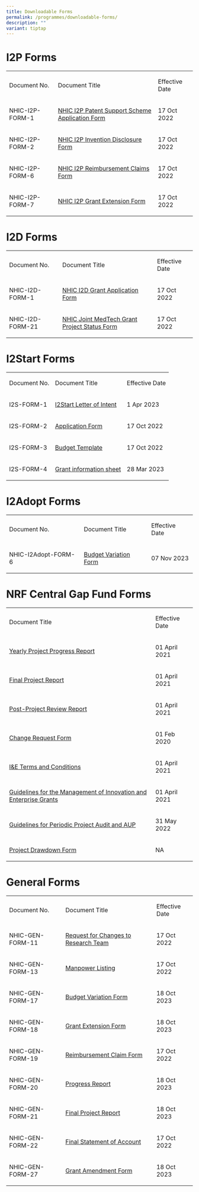 ```yaml
---
title: Downloadable Forms
permalink: /programmes/downloadable-forms/
description: ""
variant: tiptap
---
```

<h1><strong>I2P Forms</strong></h1><table><tbody><tr><td rowspan="1" colspan="1"><p>Document No.</p></td><td rowspan="1" colspan="1"><p>Document Title</p></td><td rowspan="1" colspan="1"><p>Effective Date</p></td></tr><tr><td rowspan="1" colspan="1"><p>NHIC-I2P-FORM-1</p></td><td rowspan="1" colspan="1"><p><a href="https://for.sg/nhic-i2p" rel="noopener noreferrer nofollow" target="_blank">NHIC I2P Patent Support Scheme Application Form</a></p></td><td rowspan="1" colspan="1"><p>17 Oct 2022</p></td></tr><tr><td rowspan="1" colspan="1"><p>NHIC-I2P-FORM-2</p></td><td rowspan="1" colspan="1"><p><a href="https://for.sg/nhic-i2p-id" rel="noopener noreferrer nofollow" target="_blank">NHIC I2P Invention Disclosure Form</a></p></td><td rowspan="1" colspan="1"><p>17 Oct 2022</p></td></tr><tr><td rowspan="1" colspan="1"><p>NHIC-I2P-FORM-6</p></td><td rowspan="1" colspan="1"><p><a href="https://for.sg/nhic-i2p-rc" rel="noopener noreferrer nofollow" target="_blank">NHIC I2P Reimbursement Claims Form</a></p></td><td rowspan="1" colspan="1"><p>17 Oct 2022</p></td></tr><tr><td rowspan="1" colspan="1"><p>NHIC-I2P-FORM-7</p></td><td rowspan="1" colspan="1"><p><a href="https://for.sg/nhic-i2p-ext" rel="noopener noreferrer nofollow" target="_blank">NHIC I2P Grant Extension Form</a></p></td><td rowspan="1" colspan="1"><p>17 Oct 2022</p></td></tr></tbody></table><h1><strong>I2D Forms</strong></h1><table><tbody><tr><td rowspan="1" colspan="1"><p>Document No.</p></td><td rowspan="1" colspan="1"><p>Document Title</p></td><td rowspan="1" colspan="1"><p>Effective Date</p></td></tr><tr><td rowspan="1" colspan="1"><p>NHIC-I2D-FORM-1</p></td><td rowspan="1" colspan="1"><p><a href="https://for.sg/nhic-i2d" rel="noopener noreferrer nofollow" target="_blank">NHIC I2D Grant Application Form</a></p></td><td rowspan="1" colspan="1"><p>17 Oct 2022</p></td></tr><tr><td rowspan="1" colspan="1"><p>NHIC-I2D-FORM-21</p></td><td rowspan="1" colspan="1"><p><a href="https://for.sg/nhic-jointgrant-status" rel="noopener noreferrer nofollow" target="_blank">NHIC Joint MedTech Grant Project Status Form</a></p></td><td rowspan="1" colspan="1"><p>17 Oct 2022</p></td></tr></tbody></table><h1><strong>I2Start Forms</strong></h1><table><tbody><tr><td rowspan="1" colspan="1"><p>Document No.</p></td><td rowspan="1" colspan="1"><p>Document Title</p></td><td rowspan="1" colspan="1"><p>Effective Date</p></td></tr><tr><td rowspan="1" colspan="1"><p>I2S-FORM-1</p></td><td rowspan="1" colspan="1"><p><a href="https://for.sg/nhic-i2start-loi" rel="noopener noreferrer nofollow" target="_blank">I2Start Letter of Intent</a></p></td><td rowspan="1" colspan="1"><p>1 Apr 2023</p></td></tr><tr><td rowspan="1" colspan="1"><p>I2S-FORM-2</p></td><td rowspan="1" colspan="1"><p><a href="https://for.sg/nhic-i2start" rel="noopener noreferrer nofollow" target="_blank">Application Form</a></p></td><td rowspan="1" colspan="1"><p>17 Oct 2022</p></td></tr><tr><td rowspan="1" colspan="1"><p>I2S-FORM-3</p></td><td rowspan="1" colspan="1"><p><a href="https://for.sg/nhic-i2start" rel="noopener noreferrer nofollow" target="_blank">Budget Template</a></p></td><td rowspan="1" colspan="1"><p>17 Oct 2022</p></td></tr><tr><td rowspan="1" colspan="1"><p>I2S-FORM-4</p></td><td rowspan="1" colspan="1"><p><a href="https://for.sg/nhic-i2start-info" rel="noopener noreferrer nofollow" target="_blank">Grant information sheet</a></p></td><td rowspan="1" colspan="1"><p>28 Mar 2023</p></td></tr></tbody></table><h1><strong>I2Adopt Forms</strong></h1><table><tbody><tr><td rowspan="1" colspan="1"><p>Document No.</p></td><td rowspan="1" colspan="1"><p>Document Title</p></td><td rowspan="1" colspan="1"><p>Effective Date</p></td></tr><tr><td rowspan="1" colspan="1"><p>NHIC-I2Adopt-FORM-6</p></td><td rowspan="1" colspan="1"><p><a href="https://for.sg/nhic-i2adopt-budgetvariation" rel="noopener noreferrer nofollow" target="_blank">Budget Variation Form</a></p></td><td rowspan="1" colspan="1"><p>07 Nov 2023</p></td></tr></tbody></table><h1><strong>NRF Central Gap Fund Forms</strong></h1><table><tbody><tr><td rowspan="1" colspan="1"><p>Document Title</p></td><td rowspan="1" colspan="1"><p>Effective Date</p></td></tr><tr><td rowspan="1" colspan="1"><p><a href="https://for.sg/nrf-yearlyprogress" rel="noopener noreferrer nofollow" target="_blank">Yearly Project Progress Report</a></p></td><td rowspan="1" colspan="1"><p>01 April 2021</p></td></tr><tr><td rowspan="1" colspan="1"><p><a href="https://for.sg/nrf-finalreport" rel="noopener noreferrer nofollow" target="_blank">Final Project Report</a></p></td><td rowspan="1" colspan="1"><p>01 April 2021</p></td></tr><tr><td rowspan="1" colspan="1"><p><a href="https://for.sg/nrf-postprogress" rel="noopener noreferrer nofollow" target="_blank">Post-Project Review Report</a></p></td><td rowspan="1" colspan="1"><p>01 April 2021</p></td></tr><tr><td rowspan="1" colspan="1"><p><a href="https://for.sg/nrf-changerequest" rel="noopener noreferrer nofollow" target="_blank">Change Request Form</a></p></td><td rowspan="1" colspan="1"><p>01 Feb 2020</p></td></tr><tr><td rowspan="1" colspan="1"><p><a href="https://for.sg/nrf-ie-tc" rel="noopener noreferrer nofollow" target="_blank">I&amp;E Terms and Conditions</a></p></td><td rowspan="1" colspan="1"><p>01 April 2021</p></td></tr><tr><td rowspan="1" colspan="1"><p><a href="https://for.sg/nrf-guidelinesgrantmgt" rel="noopener noreferrer nofollow" target="_blank">Guidelines for the Management of Innovation and Enterprise Grants</a></p></td><td rowspan="1" colspan="1"><p>01 April 2021</p></td></tr><tr><td rowspan="1" colspan="1"><p><a href="https://for.sg/nrf-projectaup" rel="noopener noreferrer nofollow" target="_blank">Guidelines for Periodic Project Audit and AUP</a></p></td><td rowspan="1" colspan="1"><p>31 May 2022</p></td></tr><tr><td rowspan="1" colspan="1"><p><a href="https://for.sg/nrf-projectdrawdown" rel="noopener noreferrer nofollow" target="_blank">Project Drawdown Form</a></p></td><td rowspan="1" colspan="1"><p>NA</p></td></tr></tbody></table><h1><strong>General Forms</strong></h1><table><tbody><tr><td rowspan="1" colspan="1"><p>Document No.</p></td><td rowspan="1" colspan="1"><p>Document Title</p></td><td rowspan="1" colspan="1"><p>Effective Date</p></td></tr><tr><td rowspan="1" colspan="1"><p>NHIC-GEN-FORM-11</p></td><td rowspan="1" colspan="1"><p><a href="https://for.sg/nhic-gen-changesteam" rel="noopener noreferrer nofollow" target="_blank">Request for Changes to Research Team</a></p></td><td rowspan="1" colspan="1"><p>17 Oct 2022</p></td></tr><tr><td rowspan="1" colspan="1"><p>NHIC-GEN-FORM-13</p></td><td rowspan="1" colspan="1"><p><a href="https://for.sg/nhic-gen-manpowerlist" rel="noopener noreferrer nofollow" target="_blank">Manpower Listing</a></p></td><td rowspan="1" colspan="1"><p>17 Oct 2022</p></td></tr><tr><td rowspan="1" colspan="1"><p>NHIC-GEN-FORM-17</p></td><td rowspan="1" colspan="1"><p><a href="https://for.sg/nhic-gen-budgetvariation" rel="noopener noreferrer nofollow" target="_blank">Budget Variation Form</a></p></td><td rowspan="1" colspan="1"><p>18 Oct 2023</p></td></tr><tr><td rowspan="1" colspan="1"><p>NHIC-GEN-FORM-18</p></td><td rowspan="1" colspan="1"><p><a href="https://for.sg/nhic-gen-ext" rel="noopener noreferrer nofollow" target="_blank">Grant Extension Form</a></p></td><td rowspan="1" colspan="1"><p>18 Oct 2023</p></td></tr><tr><td rowspan="1" colspan="1"><p>NHIC-GEN-FORM-19</p></td><td rowspan="1" colspan="1"><p><a href="https://for.sg/nhic-gen-reimbursement" rel="noopener noreferrer nofollow" target="_blank">Reimbursement Claim Form</a></p></td><td rowspan="1" colspan="1"><p>17 Oct 2022</p></td></tr><tr><td rowspan="1" colspan="1"><p>NHIC-GEN-FORM-20</p></td><td rowspan="1" colspan="1"><p><a href="https://for.sg/nhic-gen-progressreport" rel="noopener noreferrer nofollow" target="_blank">Progress Report</a></p></td><td rowspan="1" colspan="1"><p>18 Oct 2023</p></td></tr><tr><td rowspan="1" colspan="1"><p>NHIC-GEN-FORM-21</p></td><td rowspan="1" colspan="1"><p><a href="https://for.sg/nhic-gen-finalreport" rel="noopener noreferrer nofollow" target="_blank">Final Project Report</a></p></td><td rowspan="1" colspan="1"><p>18 Oct 2023</p></td></tr><tr><td rowspan="1" colspan="1"><p>NHIC-GEN-FORM-22</p></td><td rowspan="1" colspan="1"><p><a href="https://for.sg/nhic-gen-finalsoa" rel="noopener noreferrer nofollow" target="_blank">Final Statement of Account</a></p></td><td rowspan="1" colspan="1"><p>17 Oct 2022</p></td></tr><tr><td rowspan="1" colspan="1"><p>NHIC-GEN-FORM-27</p></td><td rowspan="1" colspan="1"><p><a href="https://for.sg/nhic-gen-grantamendment" rel="noopener noreferrer nofollow" target="_blank">Grant Amendment Form</a></p></td><td rowspan="1" colspan="1"><p>18 Oct 2023</p></td></tr></tbody></table><p></p>